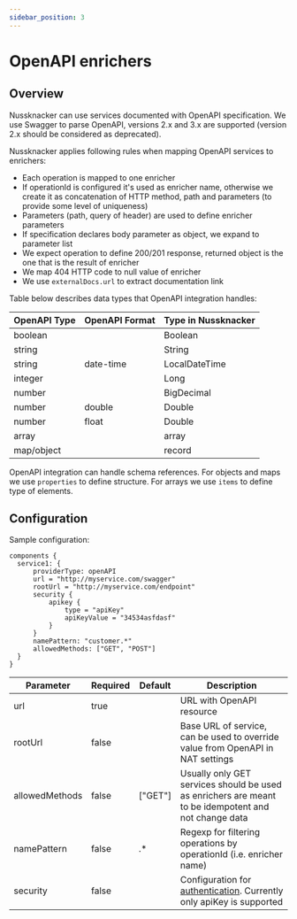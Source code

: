 ```yaml
---
sidebar_position: 3
---
```


# OpenAPI enrichers

## Overview
                              
Nussknacker can use services documented with OpenAPI specification.
We use Swagger to parse OpenAPI, versions 2.x and 3.x are supported 
(version 2.x should be considered as deprecated).

Nussknacker applies following rules when mapping OpenAPI services to enrichers:
- Each operation is mapped to one enricher
- If operationId is configured it's used as enricher name, otherwise we create it as concatenation
of HTTP method, path and parameters (to provide some level of uniqueness)
- Parameters (path, query of header) are used to define enricher parameters
- If specification declares body parameter as object, we expand to parameter list  
- We expect operation to define 200/201 response, returned object is the one that is the result of enricher
- We map 404 HTTP code to null value of enricher
- We use `externalDocs.url` to extract documentation link

Table below describes data types that OpenAPI integration handles:

| OpenAPI Type  | OpenAPI Format | Type in Nussknacker |
| ------------- | -------------- | ------------------- |
| boolean       |                | Boolean             |
| string        |                | String              |
| string        | date-time      | LocalDateTime       |
| integer       |                | Long                |
| number        |                | BigDecimal          |
| number        | double         | Double              |
| number        | float          | Double              |
| array         |                | array               |
| map/object    |                | record              |

OpenAPI integration can handle schema references. 
For objects and maps we use `properties` to define structure.
For arrays we use `items` to define type of elements.                    
                                                                                                           

## Configuration

Sample configuration:
```
components {
  service1: {
      providerType: openAPI  
      url = "http://myservice.com/swagger"
      rootUrl = "http://myservice.com/endpoint"
      security {
          apikey {
              type = "apiKey"
              apiKeyValue = "34534asfdasf"
          }
      }
      namePattern: "customer.*"
      allowedMethods: ["GET", "POST"]
  }
}
```

| Parameter      | Required | Default | Description                                                                                                                   |
| ----------     | -------- | ------- | -----------                                                                                                                   |
| url            | true     |         | URL with OpenAPI resource                                                                                                     |
| rootUrl        | false    |         | Base URL of service, can be used to override value from OpenAPI in NAT settings                                               |
| allowedMethods | false    | ["GET"] | Usually only GET services should be used as enrichers are meant to be idempotent and not change data                          |
| namePattern    | false    | .*      | Regexp for filtering operations by operationId (i.e. enricher name)                                                           |
| security       | false    |         | Configuration for [authentication](https://swagger.io/docs/specification/authentication/). Currently only apiKey is supported |
